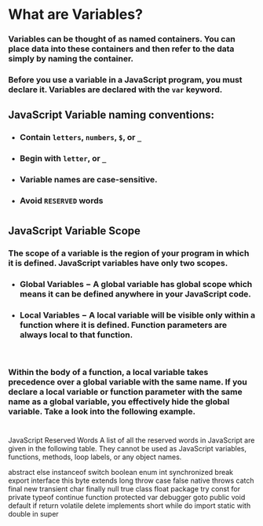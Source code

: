 # What are Variables?

### Variables can be thought of as named containers. You can place data into these containers and then refer to the data simply by naming the container.


### Before you use a variable in a JavaScript program, you must declare it. Variables are declared with the `var` keyword.

## JavaScript Variable naming conventions:

* ### Contain `letters`, `numbers`, `$`, or `_`
* ### Begin with `letter`, or `_`
* ### Variable names are case-sensitive.
* ### Avoid `RESERVED` words



#
## JavaScript Variable Scope
### The scope of a variable is the region of your program in which it is defined. JavaScript variables have only two scopes.

* ### Global Variables − A global variable has global scope which means it can be defined anywhere in your JavaScript code.

* ### Local Variables − A local variable will be visible only within a function where it is defined. Function parameters are always local to that function.

&nbsp; 

### Within the body of a function, a local variable takes precedence over a global variable with the same name. If you declare a local variable or function parameter with the same name as a global variable, you effectively hide the global variable. Take a look into the following example.

#

JavaScript Reserved Words
A list of all the reserved words in JavaScript are given in the following table. They cannot be used as JavaScript variables, functions, methods, loop labels, or any object names.

abstract	else	instanceof	switch
boolean	enum	int	synchronized
break	export	interface	this
byte	extends	long	throw
case	false	native	throws
catch	final	new	transient
char	finally	null	true
class	float	package	try
const	for	private	typeof
continue	function	protected	var
debugger	goto	public	void
default	if	return	volatile
delete	implements	short	while
do	import	static	with
double	in	super	
